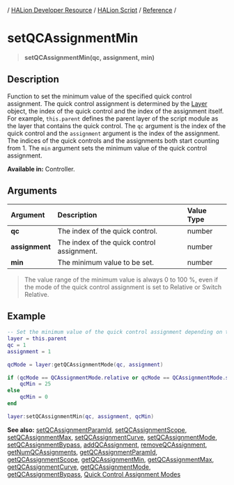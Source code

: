 / [HALion Developer Resource](../../HALion-Developer-Resource.md) / [HALion Script](./HALion-Script.md) / [Reference](./Reference.md) /

# setQCAssignmentMin

>**setQCAssignmentMin(qc, assignment, min)**

## Description

Function to set the minimum value of the specified quick control assignment. The quick control assignment is determined by the [Layer](./Layer.md) object, the index of the quick control and the index of the assignment itself. For example, ``this.parent`` defines the parent layer of the script module as the layer that contains the quick control. The ``qc`` argument is the index of the quick control and the ``assignment`` argument is the index of the assignment. The indices of the quick controls and the assignments both start counting from 1. The ``min`` argument sets the minimum value of the quick control assignment.

**Available in:** Controller.

## Arguments

|Argument|Description|Value Type|
|:-|:-|:-|
|**qc**|The index of the quick control.|number|
|**assignment**|The index of the quick control assignment.|number|
|**min**|The minimum value to be set.|number|

>The value range of the minimum value is always 0 to 100 %, even if the mode of the quick control assignment is set to Relative or Switch Relative.

## Example

```lua
-- Set the minimum value of the quick control assignment depending on the mode.
layer = this.parent
qc = 1
assignment = 1
 
qcMode = layer:getQCAssignmentMode(qc, assignment)
 
if (qcMode == QCAssignmentMode.relative or qcMode == QCAssignmentMode.switchRelative) then
    qcMin = 25
else
    qcMin = 0
end
   
layer:setQCAssignmentMin(qc, assignment, qcMin)
```

**See also:** [setQCAssignmentParamId](./setQCAssignmentParamId.md), [setQCAssignmentScope](./setQCAssignmentScope.md), [setQCAssignmentMax](./setQCAssignmentMax.md), [setQCAssignmentCurve](./setQCAssignmentCurve.md), [setQCAssignmentMode](./setQCAssignmentMode.md), [setQCAssignmentBypass](./setQCAssignmentBypass.md), [addQCAssignment](./addQCAssignment.md), [removeQCAssignment](./removeQCAssignment.md), [getNumQCAssignments](./getNumQCAssignments.md), [getQCAssignmentParamId](./getQCAssignmentParamId.md), [getQCAssignmentScope](./getQCAssignmentScope.md), [getQCAssignmentMin](./getQCAssignmentMin.md), [getQCAssignmentMax](./getQCAssignmentMax.md), [getQCAssignmentCurve](./getQCAssignmentCurve.md), [getQCAssignmentMode](./getQCAssignmentMode.md), [getQCAssignmentBypass](./getQCAssignmentBypass.md), [Quick Control Assignment Modes](./Quick-Control-Assignment-Modes.md)